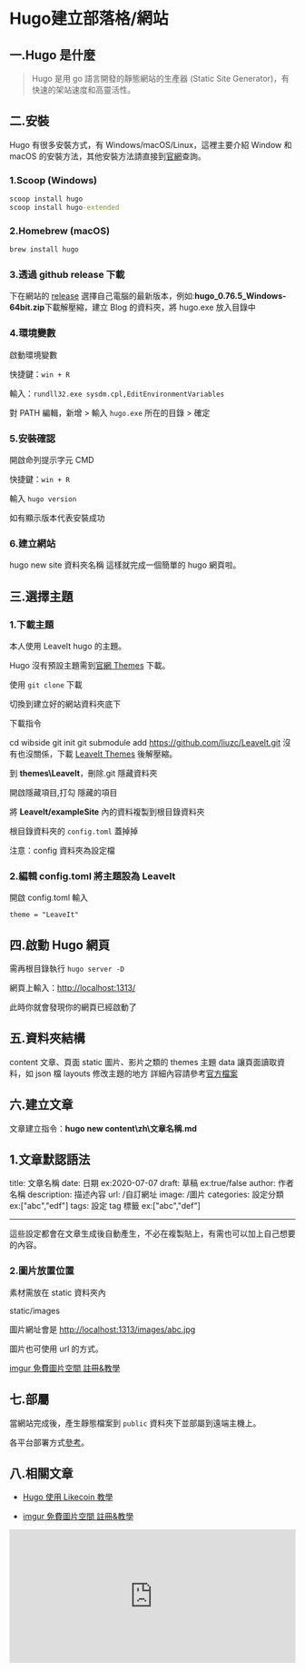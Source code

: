 # Hugo建立部落格/網站


<!-- <a href="https://imgur.com/OzTCuYT"><img src="https://i.imgur.com/OzTCuYT.png" title="source: imgur.com" /></a> -->

## 一.Hugo 是什麼

> Hugo 是用 go 語言開發的靜態網站的生產器 (Static Site Generator)，有快速的架站速度和高靈活性。

## 二.安裝

Hugo 有很多安裝方式，有 Windows/macOS/Linux，這裡主要介紹 Window 和 macOS 的安裝方法，其他安裝方法請直接到[官網](https://gohugo.io/getting-started/installing)查詢。

### 1.Scoop (Windows)

```cmd
scoop install hugo
scoop install hugo-extended
```

### 2.Homebrew (macOS)

```bash
brew install hugo
```

### 3.透過 github release 下載

下在網站的 [release](https://github.com/gohugoio/hugo/releases) 選擇自己電腦的最新版本，例如:**hugo_0.76.5_Windows-64bit.zip**下載解壓縮，建立 Blog 的資料夾，將 hugo.exe 放入目錄中

### 4.環境變數

啟動環境變數

快捷鍵：`win + R`

輸入：`rundll32.exe sysdm.cpl,EditEnvironmentVariables`

對 PATH 編輯，新增 > 輸入 `hugo.exe` 所在的目錄 > 確定

### 5.安裝確認

開啟命列提示字元 CMD

快捷鍵：`win + R`

輸入 `hugo version`

如有顯示版本代表安裝成功

### 6.建立網站

hugo new site 資料夾名稱
這樣就完成一個簡單的 hugo 網頁啦。

## 三.選擇主題

### 1.下載主題

本人使用 LeaveIt hugo 的主題。

Hugo 沒有預設主題需到[官網 Themes](https://themes.gohugo.io/) 下載。

使用 `git clone` 下載

切換到建立好的網站資料夾底下

下載指令

cd wibside
git init
git submodule add <https://github.com/liuzc/LeaveIt.git>
沒有也沒關係，下載 [LeaveIt Themes](https://github.com/liuzc/LeaveIt/archive/master.zip) 後解壓縮。

到 **themes\LeaveIt**，刪除.git 隱藏資料夾

開啟隱藏項目,打勾 隱藏的項目

將 **LeaveIt/exampleSite** 內的資料複製到根目錄資料夾

根目錄資料夾的 `config.toml` 蓋掉掉

注意：config 資料夾為設定檔

### 2.編輯 config.toml 將主題設為 LeaveIt

開啟 config.toml 輸入

`theme = "LeaveIt"`

## 四.啟動 Hugo 網頁

需再根目錄執行 `hugo server -D`

網頁上輸入：<http://localhost:1313/>

此時你就會發現你的網頁已經啟動了

## 五.資料夾結構

content 文章、頁面
static 圖片、影片之類的
themes 主題
data 讓頁面讀取資料，如 json 檔
layouts 修改主題的地方
詳細內容請參考[官方檔案](https://gohugo.io/content-management/organization/)

## 六.建立文章

文章建立指令：**hugo new content\zh\文章名稱.md**

## 1.文章默認語法

title: 文章名稱
date: 日期 ex:2020-07-07
draft: 草稿 ex:true/false
author: 作者名稱
description: 描述內容
url: /自訂網址
image: /圖片
categories: 設定分類 ex:["abc","edf"]
tags: 設定 tag 標籤 ex:["abc","def"]

---

這些設定都會在文章生成後自動產生，不必在複製貼上，有需也可以加上自己想要的內容。

### 2.圖片放置位置

素材需放在 static 資料夾內

static/images

圖片網址會是 <http://localhost:1313/images/abc.jpg>

圖片也可使用 url 的方式。

[imgur 免費圖片空間 註冊&教學]()

## 七.部屬

當網站完成後，產生靜態檔案到 `public` 資料夾下並部屬到遠端主機上。

各平台部署方式[參考](https://gohugo.io/hosting-and-deployment/)。

## 八.相關文章

- [Hugo 使用 Likecoin 教學]()

- [imgur 免費圖片空間 註冊&教學]()

<iframe class="LikeCoin" height="235" src="https://button.like.co/in/embed/cason_yang/button?referrer={url}" width="100%" frameborder=0></iframe>

